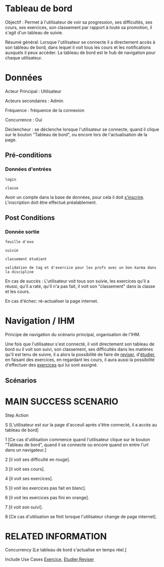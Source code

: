 # Tableau de bord


Objectif :  Permet à l'utilisateur de voir sa progression, ses difficultés, ses cours, ses exercices, son classement par rapport à toute sa promotion, il s'agit d'un tableau de suivie.

Résumé général: Lorsque l'utilisateur se connecte il a directement accès à son tableau de bord, dans lequel il voit tous les cours et les notifications auxquels il peux accéder. La tableau de bord est le hub de navigation pour chaque utilisateur.

# Données

Acteur Principal : Utilisateur

Acteurs secondaires : Admin

Fréquence   : fréquence de la connexion

Concurrence : Oui

Déclencheur : se déclenche lorsque l'utilisateur se connecte, quand il clique sur le bouton "Tableau de bord", ou encore lors de l'actualisation de la page.


## Pré-conditions

### Données d'entrées
	login

	classe

Avoir un compte dans la base de données, pour cela il doit [s'inscrire](../visiteur/inscription.md).
L'inscription doit être effectué préalablement.

## Post Conditions

### Donnée sortie
	feuille d'exo

	suivie

	classement étudiant

	validation de tag et d'exercice pour les profs avec un bon karma dans la discipline

En cas de succès : L'utilisateur voit tous son suivie, les exercices qu'il a réussi, qu'il a raté, qu'il n'a pas fait, il voit son "classement" dans la classe et les cours.

En cas d'échec: ré-actualiser la page internet.

# Navigation / IHM 

Principe de navigation du scénario principal, organisation de l'IHM.

Une fois que l'utilisateur s'est connecté, il voit directement son tableau de bord ou il voit son suivi, son classement, ses difficultés dans les matières qu'il est tenu de suivre, il a alors la possibilité de faire de [reviser](../etudiant/reviser.md), d'[étudier](../etudiant/etudier.md), en faisant des exercices, en regardant les cours, il aura aussi la possibilité d'effectuer des [exercices](../etudiant/faireexercice.md) qui lui sont assigné.

## Scénarios

# MAIN SUCCESS SCENARIO

Step    Action

S    [L'utilisateur est sur la page d'acceuil après s'être connecté, il a accès au tableau de bord]

1    [Ce cas d'utilisation commence quand l'utilisateur clique sur le bouton "Tableau de bord", quand il se connecte ou encore quand on entre l'url dans un navigateur.]

2    [il voit ses difficulté en rouge].

3    [il voit ses cours].

4    [il voit ses exercices].

5    [il voit les exercices pas fait en blanc].

6    [il voit les exercices pas fini en orange].

7    [il voit son suivi].

8    [Ce cas d'utilisation se finit lorsque l'utilisateur change de page internet].

# RELATED INFORMATION

Concurrency    [Le tableau de bord s'actualise en temps réel.]

Include Use Cases    [Exercice](../etudiant/faireexercice.md), [Etudier](../etudiant/etudier.md),[Reviser](../etudiant/reviser.md)


<!--- 
Author : Jordan
Validator : Raphael 
-->
 
